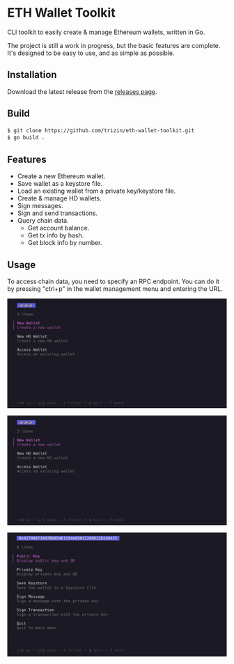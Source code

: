 # ETH Wallet Toolkit

CLI toolkit to easily create & manage Ethereum wallets, written in Go.

The project is still a work in progress, but the basic features are complete. It's designed to be easy to use, and as simple as possible.

## Installation

Download the latest release from the [releases page](https://github.com/trizin/eth-wallet-toolkit/releases).

## Build

```bash
$ git clone https://github.com/trizin/eth-wallet-toolkit.git
$ go build .
```

## Features

- Create a new Ethereum wallet.
- Save wallet as a keystore file.
- Load an existing wallet from a private key/keystore file.
- Create & manage HD wallets.
- Sign messages.
- Sign and send transactions.
- Query chain data.
  - Get account balance.
  - Get tx info by hash.
  - Get block info by number.

## Usage

To access chain data, you need to specify an RPC endpoint. You can do it by pressing "ctrl+p" in the wallet management menu and entering the URL.

![gif](.github/img/part1.gif)

![gif](.github/img/part2.gif)

![gif](.github/img/sendtx.gif)
